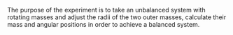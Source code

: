 The purpose of the experiment is to take an unbalanced system with rotating masses and adjust the radii of the two outer masses, calculate their mass and angular positions in order to achieve a balanced system. 
